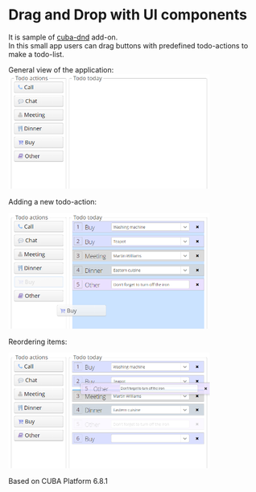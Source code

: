 # Drag and Drop with UI components

It is sample of [cuba-dnd](https://github.com/cuba-platform/cuba-dnd) add-on.  
In this small app users can drag buttons with predefined todo-actions to make a todo-list.

General view of the application:  
<img src="https://raw.githubusercontent.com/cuba-platform/sample-components-dragdrop/master/screenshots/1-General-view.png" width="400" alt="General view of application">

Adding a new todo-action:

<img src="https://raw.githubusercontent.com/cuba-platform/sample-components-dragdrop/master/screenshots/2-Adding-new-to-do-action.png" width="400" alt="Adding new to-do-action">

Reordering items:  

<img src="https://raw.githubusercontent.com/cuba-platform/sample-components-dragdrop/master/screenshots/3-Reordering-items.png" width="400" alt="Reordering items">

Based on CUBA Platform 6.8.1
